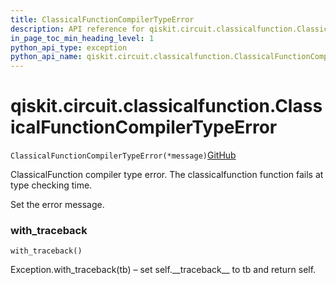 ```yaml
---
title: ClassicalFunctionCompilerTypeError
description: API reference for qiskit.circuit.classicalfunction.ClassicalFunctionCompilerTypeError
in_page_toc_min_heading_level: 1
python_api_type: exception
python_api_name: qiskit.circuit.classicalfunction.ClassicalFunctionCompilerTypeError
---
```


<span id="qiskit-circuit-classicalfunction-classicalfunctioncompilertypeerror" />

# qiskit.circuit.classicalfunction.ClassicalFunctionCompilerTypeError

<span id="qiskit.circuit.classicalfunction.ClassicalFunctionCompilerTypeError" />

`ClassicalFunctionCompilerTypeError(*message)`[GitHub](https://github.com/qiskit/qiskit/tree/stable/0.16/qiskit/circuit/classicalfunction/exceptions.py "view source code")

ClassicalFunction compiler type error. The classicalfunction function fails at type checking time.

Set the error message.

### with\_traceback

<span id="qiskit.circuit.classicalfunction.ClassicalFunctionCompilerTypeError.with_traceback" />

`with_traceback()`

Exception.with\_traceback(tb) – set self.\_\_traceback\_\_ to tb and return self.

